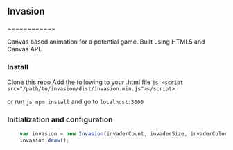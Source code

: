 ## Invasion
============

Canvas based animation for a potential game. Built using HTML5 and Canvas API.

### Install

Clone this repo
Add the following to your .html file
`js <script src="/path/to/invasion/dist/invasion.min.js"></script>`

or 
run `js npm install` and go to `localhost:3000`


### Initialization and configuration
```js
    var invasion = new Invasion(invaderCount, invaderSize, invaderColor, gridSize, gridColor);
    invasion.draw();
```